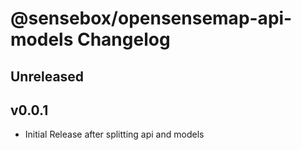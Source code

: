 # @sensebox/opensensemap-api-models Changelog

## Unreleased

## v0.0.1
- Initial Release after splitting api and models
